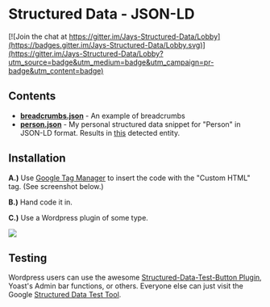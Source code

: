 # Structured Data - JSON-LD

[![Join the chat at https://gitter.im/Jays-Structured-Data/Lobby](https://badges.gitter.im/Jays-Structured-Data/Lobby.svg)](https://gitter.im/Jays-Structured-Data/Lobby?utm_source=badge&utm_medium=badge&utm_campaign=pr-badge&utm_content=badge)

## Contents

* **[breadcrumbs.json](https://github.com/JayHoltslander/Structured-Data-JSON-LD/blob/master/breadcrumbs.json)** - An example of breadcrumbs
* **[person.json](https://github.com/JayHoltslander/Structured-Data-JSON-LD/blob/master/person.json)** - My personal structured data snippet for "Person" in JSON-LD format. Results in [this](https://search.google.com/structured-data/testing-tool?url=https%3A%2F%2Fjay.holtslander.ca%2F#url=https%3A%2F%2Fjay.holtslander.ca%2F) detected entity.

## Installation
**A.)** Use [Google Tag Manager](https://www.google.com/analytics/tag-manager/) to insert the code with the "Custom HTML" tag. (See screenshot below.)

**B.)** Hand code it in.

**C.)** Use a Wordpress plugin of some type.

![](http://i.imgur.com/qVBR2kB.jpg)

## Testing
Wordpress users can use the awesome [Structured-Data-Test-Button Plugin](https://en-ca.wordpress.org/plugins/structured-data-test-button/), Yoast's Admin bar functions, or others. Everyone else can just visit the Google [Structured Data Test Tool](https://search.google.com/structured-data/testing-tool).
